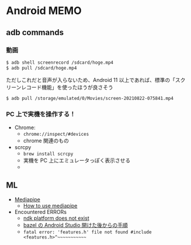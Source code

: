 # Android MEMO

## adb commands

### 動画
```sh
$ adb shell screenrecord /sdcard/hoge.mp4
$ adb pull /sdcard/hoge.mp4
```

ただしこれだと音声が入らないため、Android 11 以上であれば、標準の「スクリーンレコード機能」を使ったほうが良さそう

```sh
$ adb pull /storage/emulated/0/Movies/screen-20210822-075841.mp4
```

### PC 上で実機を操作する！
- Chrome:
  - `chrome://inspect/#devices`
  - chrome 関連のもの
- scrcpy
  - `brew install scrcpy`
  - 実機を PC 上にエミュレータっぽく表示させる
  - 

## ML
- [Mediapipe](https://google.github.io/mediapipe/)
  - [How to use mediapipe](https://margaretmz.medium.com/hello-mediapipe-on-android-813fc0553d79)
- Encountered ERRORs
  - [ndk platform does not exist](https://github.com/google/mediapipe/issues/1281)
  - [bazel の Android Studio 開けた後からの手順](https://google.github.io/mediapipe/getting_started/android.html)
  - `fatal error: 'features.h' file not found #include <features.h>^~~~~~~~~~~~`
